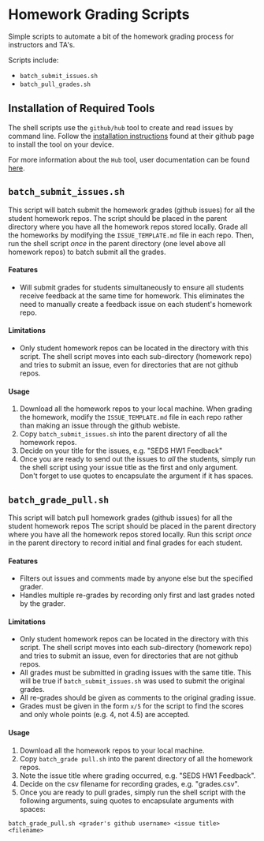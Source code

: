 # Homework Grading Scripts

Simple scripts to automate a bit of the homework grading process for instructors and TA's.

Scripts include:  

* `batch_submit_issues.sh`   
* `batch_pull_grades.sh`


## Installation of Required Tools

The shell scripts use the `github/hub` tool to create and read issues by command line. Follow the [installation instructions](https://github.com/github/hub) found at their github page to install the tool on your device.

For more information about the `Hub` tool, user documentation can be found [here](https://hub.github.com/hub.1.html).


## `batch_submit_issues.sh`

This script will batch submit the homework grades (github issues) for all the student homework repos. The script should be placed in the parent directory where you have all the homework repos stored locally. Grade all the homeworks by modifying the `ISSUE_TEMPLATE.md` file in each repo. Then, run the shell script _once_ in the parent directory (one level above all homework repos) to batch submit all the grades.

#### Features
* Will submit grades for students simultaneously to ensure all students receive feedback at the same time for homework. This eliminates the need to manually create a feedback issue on each student's homework repo.

#### Limitations
* Only student homework repos can be located in the directory with this script. The shell script moves into each sub-directory (homework repo) and tries to submit an issue, even for directories that are not github repos.

#### Usage
1. Download all the homework repos to your local machine. When grading the homework, modify the ```ISSUE_TEMPLATE.md``` file in each repo rather than making an issue through the github webiste.
2. Copy ```batch_submit_issues.sh``` into the parent directory of all the homework repos.
3. Decide on your title for the issues, e.g. "SEDS HW1 Feedback"
4. Once you are ready to send out the issues to _all_ the students, simply run the shell script using your issue title as the first and only argument.  Don't forget to use quotes to encapsulate the argument if it has spaces.


## `batch_grade_pull.sh`

This script will batch pull homework grades (github issues) for all the student homework repos The script should be placed in the parent directory where you have all the homework repos stored locally. Run this script _once_ in the parent directory to record initial and final grades for each student.

#### Features
* Filters out issues and comments made by anyone else but the specified grader.  
* Handles multiple re-grades by recording only first and last grades noted by the grader.

#### Limitations
* Only student homework repos can be located in the directory with this script. The shell script moves into each sub-directory (homework repo) and tries to submit an issue, even for directories that are not github repos.
* All grades must be submitted in grading issues with the same title. This will be true if `batch_submit_issues.sh` was used to submit the original grades.  
* All re-grades should be given as comments to the original grading issue.  
* Grades must be given in the form `x/5` for the script to find the scores and only whole points (e.g. 4, not 4.5) are accepted.

#### Usage

1. Download all the homework repos to your local machine.
2. Copy ```batch_grade pull.sh``` into the parent directory of all the homework repos.
3. Note the issue title where grading occurred, e.g. "SEDS HW1 Feedback".
4. Decide on the csv filename for recording grades, e.g. "grades.csv".
5. Once you are ready to pull grades, simply run the shell script with the following arguments, suing quotes to encapsulate arguments with spaces:

`batch_grade_pull.sh <grader's github username> <issue title> <filename>`
